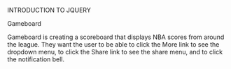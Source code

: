 INTRODUCTION TO JQUERY

Gameboard

Gameboard is creating a scoreboard that displays NBA scores from around the league. They want the user to be able to click the More link to see the dropdown menu, to click the Share link to see the share menu, and to click the notification bell.
